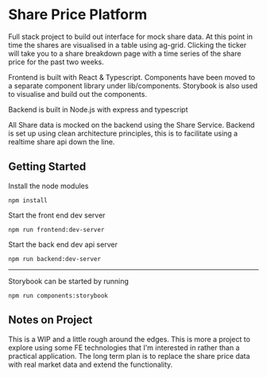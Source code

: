 # Share Price Platform

Full stack project to build out interface for mock share data. At this point in time the shares are visualised in a table using ag-grid. Clicking the ticker will take you to a share breakdown page with a time series of the share price for the past two weeks.

Frontend is built with React & Typescript. Components have been moved to a separate component library under lib/components. Storybook is also used to visualise and build out the components.

Backend is built in Node.js with express and typescript

All Share data is mocked on the backend using the Share Service. Backend is set up using clean architecture principles, this is to facilitate using a realtime share api down the line.

## Getting Started

Install the node modules

`npm install`

Start the front end dev server

`npm run frontend:dev-server`

Start the back end dev api server

`npm run backend:dev-server`

---

Storybook can be started by running

`npm run components:storybook`

## Notes on Project

This is a WIP and a little rough around the edges. This is more a project to explore using some FE technologies that I'm interested in rather than a practical application. The long term plan is to replace the share price data with real market data and extend the functionality.
